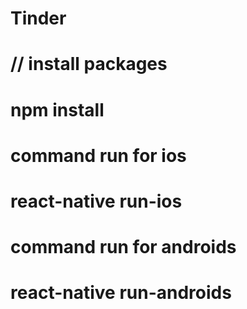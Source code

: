 # Tinder
# // install packages
# npm install
# 
# command run for ios
# react-native run-ios
#
# command run for androids
# react-native run-androids
